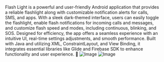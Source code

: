Flash Light is a powerful and user-friendly Android application that provides a reliable flashlight along with customizable notification alerts for calls, SMS, and apps. With a sleek dark-themed interface, users can easily toggle the flashlight, enable flash notifications for incoming calls and messages, and customize flash speed and modes, including continuous, blinking, and SOS. Designed for efficiency, the app offers a seamless experience with an intuitive UI, real-time settings adjustments, and smooth performance. Built with Java and utilizing XML, ConstraintLayout, and View Binding, it integrates essential libraries like Glide and Firebase SDK to enhance functionality and user experience. 🚀
![Image](https://github.com/user-attachments/assets/00690d07-7131-45f3-951c-f23d1b87ed13)
![Image](https://github.com/user-attachments/assets/aaf41c8d-b257-4edc-b732-9ae6b8093975)
